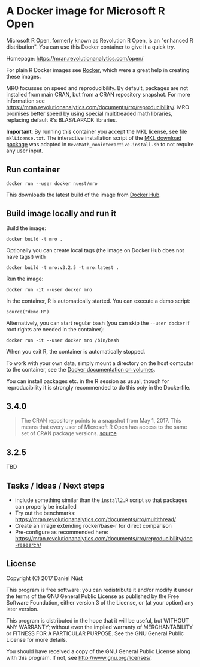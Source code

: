 # A Docker image for Microsoft R Open

Microsoft R Open, formerly known as Revolution R Open, is an "enhanced R distribution". You can use this Docker container to give it a quick try.

Homepage: https://mran.revolutionanalytics.com/open/

For plain R Docker images see [Rocker](), which were a great help in creating these images.

MRO focusses on speed and reproducibility. By default, packages are not installed from main CRAN, but from a CRAN repository snapshot. For more information see https://mran.revolutionanalytics.com/documents/rro/reproducibility/. MRO promises better speed by using special multitreaded math libraries, replacing default R's BLAS/LAPACK libraries.

**Important**: By running this container you accept the MKL license, see file `mklLicense.txt`. The interactive installation script of the [MKL download package](https://mran.revolutionanalytics.com/download/) was adapted in `RevoMath_noninteractive-install.sh` to not require any user input.


## Run container

`docker run --user docker nuest/mro`

This downloads the latest build of the image from [Docker Hub](https://hub.docker.com/r/nuest/mro/).


## Build image locally and run it

Build the image:

`docker build -t mro .`

Optionally you can create local tags (the image on Docker Hub does not have tags!) with

```
docker build -t mro:v3.2.5 -t mro:latest .
```

Run the image:

`docker run -it --user docker mro`

In the container, R is automatically started. You can execute a demo script:

`source("demo.R")`

Alternatively, you can start regular bash (you can skip the `--user docker` if root rights are needed in the container):

`docker run -it --user docker mro /bin/bash`

When you exit R, the container is automatically stopped.

To work with your own data, simply mount a directory on the host computer to the container, see the [Docker documentation on volumes](https://docs.docker.com/engine/userguide/containers/dockervolumes/).

You can install packages etc. in the R session as usual, though for reproducibility it is strongly recommended to do this _only_ in the Dockerfile.

## 3.4.0

> The CRAN repository points to a snapshot from May 1, 2017. This means that every user of Microsoft R Open has access to the same set of CRAN package versions. [source](https://mran.microsoft.com/documents/rro/installation/#revorinst-lin)

## 3.2.5

TBD

## Tasks / Ideas / Next steps

* include something similar than the `install2.R` script so that packages can properly be installed
* Try out the benchmarks: https://mran.revolutionanalytics.com/documents/rro/multithread/
* Create an image extending rocker/base-r for direct comparison
* Pre-configure as recommended here: https://mran.revolutionanalytics.com/documents/rro/reproducibility/doc-research/

## License

Copyright (C) 2017 Daniel Nüst

This program is free software: you can redistribute it and/or modify
it under the terms of the GNU General Public License as published by
the Free Software Foundation, either version 3 of the License, or
(at your option) any later version.

This program is distributed in the hope that it will be useful,
but WITHOUT ANY WARRANTY; without even the implied warranty of
MERCHANTABILITY or FITNESS FOR A PARTICULAR PURPOSE.  See the
GNU General Public License for more details.

You should have received a copy of the GNU General Public License
along with this program.  If not, see <http://www.gnu.org/licenses/>.
